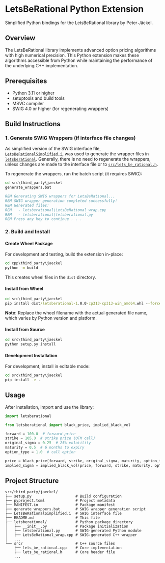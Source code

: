 # LetsBeRational Python Extension

Simplified Python bindings for the LetsBeRational library by Peter Jäckel.

## Overview

The LetsBeRational library implements advanced option pricing algorithms with high numerical precision. This Python extension makes these algorithms accessible from Python while maintaining the performance of the underlying C++ implementation.

## Prerequisites

- Python 3.11 or higher
- setuptools and build tools
- MSVC compiler
- SWIG 4.0 or higher (for regenerating wrappers)

## Build Instructions

### 1. Generate SWIG Wrappers (if interface file changes)

As simplified version of the SWIG interface file, [`LetsBeRationalSimplified.i`](LetsBeRationalSimplified.i), was used to generate the wrapper files in [`letsberational`](letsberational). Generally, there  is no need to regenerate the wrappers, unless changes are made to the interface file or to [`src/lets_be_rational.h`](src/lets_be_rational.h).

To regenerate the wrappers, run the batch script (it requires SWIG):

```cmd
cd src\third_party\jaeckel
generate_wrappers.bat

REM Generating SWIG wrappers for LetsBeRational...
REM SWIG wrapper generation completed successfully!
REM Generated files:
REM   - letsberational\LetsBeRational_wrap.cpp
REM   - letsberational\letsberational.py
REM Press any key to continue . . .
```

### 2. Build and Install

#### Create Wheel Package
For development and testing, build the extension in-place:

```cmd
cd cpp\third_party\jaeckel
python -m build
```

This creates wheel files in the `dist` directory.

#### Install from Wheel

```cmd
cd src\third_party\jaeckel
pip install dist/letsberational-1.0.0-cp313-cp313-win_amd64.whl --force-reinstall
```
**Note:** Replace the wheel filename with the actual generated file name, which varies by Python version and platform.

#### Install from Source
```cmd
cd src\third_party\jaeckel
python setup.py install
```

#### Development Installation
For development, install in editable mode:

```cmd
cd src\third_party\jaeckel
pip install -e .
```

## Usage

After installation, import and use the library:

```python
import letsberational

from letsberational import black_price, implied_black_vol

forward = 100.0  # forward price
strike = 105.0  # strike price (OTM call)
original_sigma = 0.25  # 25% volatility
maturity = 0.5  # 6 months to expiry
option_type = 1.0  # call option

price = black_price(forward, strike, original_sigma, maturity, option_type)
implied_sigma = implied_black_vol(price, forward, strike, maturity, option_type)
```

## Project Structure

```
src/third_party/jaeckel/
├── setup.py                    # Build configuration
├── pyproject.toml              # Project metadata
├── MANIFEST.in                 # Package manifest
├── generate_wrappers.bat       # SWIG wrapper generation script
├── LetsBeRationalSimplified.i  # SWIG interface file
├── README.md                   # This file
├── letsberational/             # Python package directory
│   ├── __init__.py             # Package initialization
│   ├── letsberational.py       # SWIG-generated Python module
│   ├── LetsBeRational_wrap.cpp # SWIG-generated C++ wrapper
│   ...
└── src/                        # C++ source files
    ├── lets_be_rational.cpp    # Core implementation
    ├── lets_be_rational.h      # Core header file
    ...

